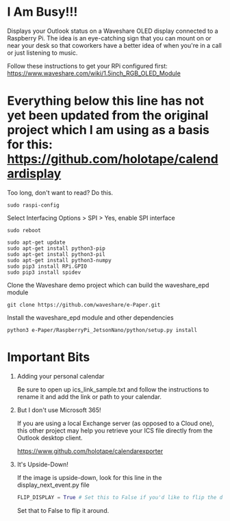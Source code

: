 # I Am Busy!!!
Displays your Outlook status on a Waveshare OLED display connected to a Raspberry Pi.  The idea is an eye-catching sign that you can mount on or near your desk so that coworkers have a better idea of when you're in a call or just listening to music.





Follow these instructions to get your RPi configured first:
https://www.waveshare.com/wiki/1.5inch_RGB_OLED_Module

# Everything below this line has not yet been updated from the original project which I am using as a basis for this: https://github.com/holotape/calendardisplay

Too long, don't want to read?
Do this.

```
sudo raspi-config
```

Select Interfacing Options > SPI > Yes, enable SPI interface

```
sudo reboot
```

```
sudo apt-get update
sudo apt-get install python3-pip
sudo apt-get install python3-pil
sudo apt-get install python3-numpy
sudo pip3 install RPi.GPIO
sudo pip3 install spidev
```

Clone the Waveshare demo project which can build the waveshare_epd module

```
git clone https://github.com/waveshare/e-Paper.git
```

Install the waveshare_epd module and other dependencies

```
python3 e-Paper/RaspberryPi_JetsonNano/python/setup.py install
```

# Important Bits

1. Adding your personal calendar

    Be sure to open up ics_link_sample.txt and follow the instructions to rename it and add the link or path to your calendar.

2. But I don't use Microsoft 365!

    If you are using a local Exchange server (as opposed to a Cloud one), this other project may help you retrieve your ICS file directly from the Outlook desktop client.

    https://www.github.com/holotape/calendarexporter

3. It's Upside-Down!

    If the image is upside-down, look for this line in the display_next_event.py file

    ```python
    FLIP_DISPLAY = True # Set this to False if you'd like to flip the display rightside-up
    ```
    Set that to False to flip it around.
